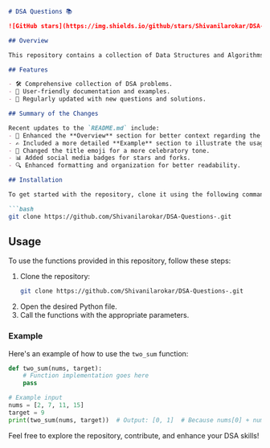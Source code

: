 ```markdown
# DSA Questions 📚

![GitHub stars](https://img.shields.io/github/stars/Shivanilarokar/DSA-Questions-?style=social) ![GitHub forks](https://img.shields.io/github/forks/Shivanilarokar/DSA-Questions-?style=social)

## Overview

This repository contains a collection of Data Structures and Algorithms (DSA) questions designed to help developers enhance their coding skills and prepare for technical interviews. Whether you are preparing for coding interviews or just want to improve your problem-solving abilities, this repository serves as a valuable resource!

## Features

- 🛠️ Comprehensive collection of DSA problems.
- 🌟 User-friendly documentation and examples.
- 📖 Regularly updated with new questions and solutions.

## Summary of the Changes

Recent updates to the `README.md` include:
- 🤖 Enhanced the **Overview** section for better context regarding the repository.
- ✍️ Included a more detailed **Example** section to illustrate the usage of the `two_sum` function.
- 🎉 Changed the title emoji for a more celebratory tone.
- 📊 Added social media badges for stars and forks.
- 🔍 Enhanced formatting and organization for better readability.

## Installation

To get started with the repository, clone it using the following command:

```bash
git clone https://github.com/Shivanilarokar/DSA-Questions-.git
```

## Usage

To use the functions provided in this repository, follow these steps:

1. Clone the repository:
   ```bash
   git clone https://github.com/Shivanilarokar/DSA-Questions-.git
   ```
2. Open the desired Python file.
3. Call the functions with the appropriate parameters.

### Example

Here's an example of how to use the `two_sum` function:

```python
def two_sum(nums, target):
    # Function implementation goes here
    pass

# Example input
nums = [2, 7, 11, 15]
target = 9
print(two_sum(nums, target))  # Output: [0, 1]  # Because nums[0] + nums[1] == 9
```

Feel free to explore the repository, contribute, and enhance your DSA skills!
```